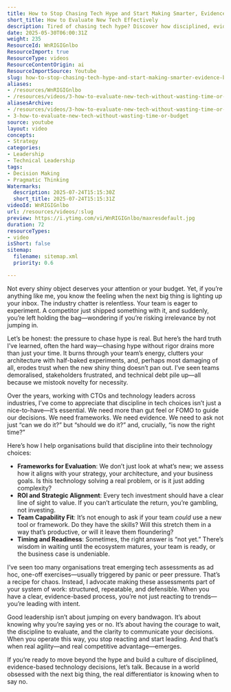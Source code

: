 ```yaml
---
title: How to Stop Chasing Tech Hype and Start Making Smarter, Evidence-Based Decisions
short_title: How to Evaluate New Tech Effectively
description: Tired of chasing tech hype? Discover how disciplined, evidence-based decisions drive real agility and lasting competitive advantage for your organisation.
date: 2025-05-30T06:00:31Z
weight: 235
ResourceId: WnRIGIGnlbo
ResourceImport: true
ResourceType: videos
ResourceContentOrigin: ai
ResourceImportSource: Youtube
slug: how-to-stop-chasing-tech-hype-and-start-making-smarter-evidence-based-decisions
aliases:
- /resources/WnRIGIGnlbo
- /resources/videos/3-how-to-evaluate-new-tech-without-wasting-time-or-budget
aliasesArchive:
- /resources/videos/3-how-to-evaluate-new-tech-without-wasting-time-or-budget
- 3-how-to-evaluate-new-tech-without-wasting-time-or-budget
source: youtube
layout: video
concepts:
- Strategy
categories:
- Leadership
- Technical Leadership
tags:
- Decision Making
- Pragmatic Thinking
Watermarks:
  description: 2025-07-24T15:15:30Z
  short_title: 2025-07-24T15:15:31Z
videoId: WnRIGIGnlbo
url: /resources/videos/:slug
preview: https://i.ytimg.com/vi/WnRIGIGnlbo/maxresdefault.jpg
duration: 72
resourceTypes:
- video
isShort: false
sitemap:
  filename: sitemap.xml
  priority: 0.6

---
```

Not every shiny object deserves your attention or your budget. Yet, if you’re anything like me, you know the feeling when the next big thing is lighting up your inbox. The industry chatter is relentless. Your team is eager to experiment. A competitor just shipped something with it, and suddenly, you’re left holding the bag—wondering if you’re risking irrelevance by not jumping in.

Let’s be honest: the pressure to chase hype is real. But here’s the hard truth I’ve learned, often the hard way—chasing hype without rigor drains more than just your time. It burns through your team’s energy, clutters your architecture with half-baked experiments, and, perhaps most damaging of all, erodes trust when the new shiny thing doesn’t pan out. I’ve seen teams demoralised, stakeholders frustrated, and technical debt pile up—all because we mistook novelty for necessity.

Over the years, working with CTOs and technology leaders across industries, I’ve come to appreciate that discipline in tech choices isn’t just a nice-to-have—it’s essential. We need more than gut feel or FOMO to guide our decisions. We need frameworks. We need evidence. We need to ask not just “can we do it?” but “should we do it?” and, crucially, “is now the right time?”

Here’s how I help organisations build that discipline into their technology choices:

- **Frameworks for Evaluation**: We don’t just look at what’s new; we assess how it aligns with your strategy, your architecture, and your business goals. Is this technology solving a real problem, or is it just adding complexity?
- **ROI and Strategic Alignment**: Every tech investment should have a clear line of sight to value. If you can’t articulate the return, you’re gambling, not investing.
- **Team Capability Fit**: It’s not enough to ask if your team *could* use a new tool or framework. Do they have the skills? Will this stretch them in a way that’s productive, or will it leave them floundering?
- **Timing and Readiness**: Sometimes, the right answer is “not yet.” There’s wisdom in waiting until the ecosystem matures, your team is ready, or the business case is undeniable.

I’ve seen too many organisations treat emerging tech assessments as ad hoc, one-off exercises—usually triggered by panic or peer pressure. That’s a recipe for chaos. Instead, I advocate making these assessments part of your system of work: structured, repeatable, and defensible. When you have a clear, evidence-based process, you’re not just reacting to trends—you’re leading with intent.

Good leadership isn’t about jumping on every bandwagon. It’s about knowing why you’re saying yes or no. It’s about having the courage to wait, the discipline to evaluate, and the clarity to communicate your decisions. When you operate this way, you stop reacting and start leading. And that’s when real agility—and real competitive advantage—emerges.

If you’re ready to move beyond the hype and build a culture of disciplined, evidence-based technology decisions, let’s talk. Because in a world obsessed with the next big thing, the real differentiator is knowing when to say no.
